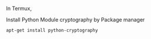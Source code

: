 In Termux,

Install Python Module cryptography by
Package manager

```bash
apt-get install python-cryptography
```
